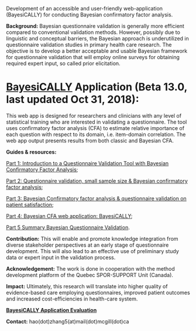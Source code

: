 Development of an accessible and user-friendly web-application (BayesiCALLY) for conducting Bayesian confirmatory factor analysis.

**Background:** Bayesian questionnaire validation is generally more efficient compared to conventional validation methods. However, possibly due to linguistic and conceptual barriers, the Bayesian approach is underutilized in questionnaire validation studies in primary health care research. The objective is to develop a better acceptable and usable Bayesian framework for questionnaire validation that will employ online surveys for obtaining required expert input, so called prior elicitation. 

# **[BayesiCALLY](https://fammedresearch.shinyapps.io/qvbeta13/)** Application (Beta 13.0, last updated Oct 31, 2018): 
This web app is designed for researchers and clinicians with any level of statistical training who are interested in validating a questionnaire. The tool uses confirmatory factor analysis (CFA) to estimate relative importance of each question with respect to its domain, i.e. item-domain correlation. The web app output presents results from both classic and Bayesian CFA.
 
**Guides & resources:**

[Part 1: Introduction to a Questionnaire Validation Tool with Bayesian Confirmatory Factor Analysis](https://www.youtube.com/watch?v=pa3OK1KnHeY&t=15s); 

[Part 2: Questionnaire validation, small sample size & Bayesian confirmatory factor analysis](https://www.youtube.com/watch?v=WLLyoAggLbw);

[Part 3: Bayesian Confirmatory factor analysis & questionnaire validation on patient satisfaction](https://www.youtube.com/watch?v=48SsUV8ltQk&t=30s);

[Part 4: Bayesian CFA web application: BayesiCALLY](https://www.youtube.com/watch?v=q3bh42HRoI8&t=284s);

[Part 5 Summary Bayesian Questionnaire Validation](https://www.youtube.com/watch?v=QuD2wqpspnU).

**Contribution:** This will enable and promote knowledge integration from diverse stakeholder perspectives at an early stage of questionnaire development. This will also lead to an effective use of preliminary study data or expert input in the validation process. 

**Acknowledgement:** The work is done in cooperation with the method development platform of the Quebec SPOR-SUPPORT Unit (Canada). 

**Impact:** Ultimately, this research will translate into higher quality of evidence-based care employing questionnaires, improved patient outcomes and increased cost-efficiencies in health-care system.

**[BayesiCALLY Application Evaluation](https://www.surveymonkey.com/r/N6285D3)** 

**Contact:** hao(dot)zhang5(at)mail(dot)mcgill(dot)ca
